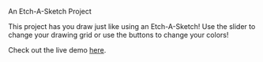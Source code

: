 An Etch-A-Sketch Project

This project has you draw just like using an Etch-A-Sketch!
Use the slider to change your drawing grid or use the buttons
to change your colors!

Check out the live demo [here](https://dragonflyvalkryrie.github.io/etch-a-sketch/).